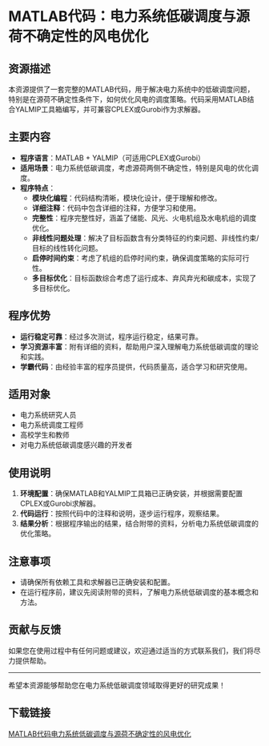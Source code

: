 # MATLAB代码：电力系统低碳调度与源荷不确定性的风电优化

## 资源描述

本资源提供了一套完整的MATLAB代码，用于解决电力系统中的低碳调度问题，特别是在源荷不确定性条件下，如何优化风电的调度策略。代码采用MATLAB结合YALMIP工具箱编写，并可兼容CPLEX或Gurobi作为求解器。

## 主要内容

- **程序语言**：MATLAB + YALMIP（可适用CPLEX或Gurobi）
- **适用场景**：电力系统低碳调度，考虑源荷两侧不确定性，特别是风电的优化调度。
- **程序特点**：
  - **模块化编程**：代码结构清晰，模块化设计，便于理解和修改。
  - **详细注释**：代码中包含详细的注释，方便学习和使用。
  - **完整性**：程序完整性好，涵盖了储能、风光、火电机组及水电机组的调度优化。
  - **非线性问题处理**：解决了目标函数含有分类特征的约束问题、非线性约束/目标的线性转化问题。
  - **启停时间约束**：考虑了机组的启停时间约束，确保调度策略的实际可行性。
  - **多目标优化**：目标函数综合考虑了运行成本、弃风弃光和碳成本，实现了多目标优化。

## 程序优势

- **运行稳定可靠**：经过多次测试，程序运行稳定，结果可靠。
- **学习资源丰富**：附有详细的资料，帮助用户深入理解电力系统低碳调度的理论和实践。
- **学霸代码**：由经验丰富的程序员提供，代码质量高，适合学习和研究使用。

## 适用对象

- 电力系统研究人员
- 电力系统调度工程师
- 高校学生和教师
- 对电力系统低碳调度感兴趣的开发者

## 使用说明

1. **环境配置**：确保MATLAB和YALMIP工具箱已正确安装，并根据需要配置CPLEX或Gurobi求解器。
2. **代码运行**：按照代码中的注释和说明，逐步运行程序，观察结果。
3. **结果分析**：根据程序输出的结果，结合附带的资料，分析电力系统低碳调度的优化策略。

## 注意事项

- 请确保所有依赖工具和求解器已正确安装和配置。
- 在运行程序前，建议先阅读附带的资料，了解电力系统低碳调度的基本概念和方法。

## 贡献与反馈

如果您在使用过程中有任何问题或建议，欢迎通过适当的方式联系我们，我们将尽力提供帮助。

---

希望本资源能够帮助您在电力系统低碳调度领域取得更好的研究成果！

## 下载链接

[MATLAB代码电力系统低碳调度与源荷不确定性的风电优化](https://pan.quark.cn/s/257188713742)